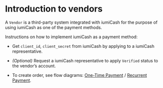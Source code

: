 # Introduction to vendors

A `Vendor` is a third-party system integrated with iumiCash for the purpose of using iumiCash as one of the payment methods.


Instructions on how to implement iumiCash as a payment method:

* Get `client_id`, `client_secret` from iumiCash by applying to a iumiCash representative.

* *(Optional)* Request a iumiCash representative to apply `Verified` status to the vendor’s account.

* To create order, see flow diagrams: [One-Time Payment][one_time_diagrams] / [Recurrent Payment][recurrent_diagram].

[one_time_diagrams]: ../diagrams/onetime.md
[recurrent_diagram]: ../diagrams/recurrent.md
